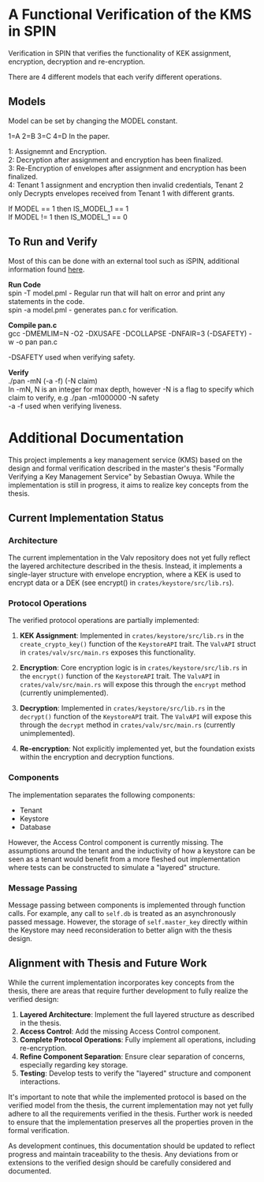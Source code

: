 # A Functional Verification of the KMS in SPIN
Verification in SPIN that verifies the functionality of KEK assignment, encryption, decryption and re-encryption.<br/>

There are 4 different models that each verify different operations. <br/>

## Models

Model can be set by changing the MODEL constant.<br/>
    
1=A 2=B 3=C 4=D In the paper.<br/>

1: Assignemnt and Encryption.<br/>
2: Decryption after assignment and encryption has been finalized.<br/>
3: Re-Encryption of envelopes after assignment and encryption has been finalized.<br/> 
4: Tenant 1 assignment and encryption then invalid credentials, Tenant 2 only Decrypts envelopes received from Tenant 1 with different grants.<br/>

If MODEL == 1 then IS_MODEL_1 == 1 <br/>
If MODEL != 1 then IS_MODEL_1 == 0<br/>

## To Run and Verify
Most of this can be done with an external tool such as iSPIN, additional information found [here](https://spinroot.com/spin/Man/README.html).   <br />

**Run Code**<br />
spin -T model.pml - Regular run that will halt on error and print any statements in the code. <br />
spin -a model.pml - generates pan.c for verification. <br />

**Compile pan.c**<br />
gcc -DMEMLIM=N -O2 -DXUSAFE -DCOLLAPSE -DNFAIR=3 (-DSAFETY) -w -o pan pan.c <br />

-DSAFETY used when verifying safety. <br/>

**Verify**<br />
./pan -mN (-a -f) (-N claim)  <br />
In -mN, N is an integer for max depth, however -N is a flag to specify which claim to verify, e.g ./pan -m1000000  -N safety <br/>
-a -f used when verifying liveness. <br/>

# Additional Documentation

This project implements a key management service (KMS) based on the design and formal verification described in the master's thesis "Formally Verifying a Key Management Service" by Sebastian Owuya. While the implementation is still in progress, it aims to realize key concepts from the thesis.

## Current Implementation Status

### Architecture

The current implementation in the Valv repository does not yet fully reflect the layered architecture described in the thesis. Instead, it implements a single-layer structure with envelope encryption, where a KEK is used to encrypt data or a DEK (see encrypt() in `crates/keystore/src/lib.rs`).

### Protocol Operations

The verified protocol operations are partially implemented:

1. **KEK Assignment**: Implemented in `crates/keystore/src/lib.rs` in the `create_crypto_key()` function of the `KeystoreAPI` trait. The `ValvAPI` struct in `crates/valv/src/main.rs` exposes this functionality.

2. **Encryption**: Core encryption logic is in `crates/keystore/src/lib.rs` in the `encrypt()` function of the `KeystoreAPI` trait. The `ValvAPI` in `crates/valv/src/main.rs` will expose this through the `encrypt` method (currently unimplemented).

3. **Decryption**: Implemented in `crates/keystore/src/lib.rs` in the `decrypt()` function of the `KeystoreAPI` trait. The `ValvAPI` will expose this through the `decrypt` method in `crates/valv/src/main.rs` (currently unimplemented).

4. **Re-encryption**: Not explicitly implemented yet, but the foundation exists within the encryption and decryption functions.

### Components

The implementation separates the following components:
- Tenant
- Keystore
- Database

However, the Access Control component is currently missing. The assumptions around the tenant and the inductivity of how a keystore can be seen as a tenant would benefit from a more fleshed out implementation where tests can be constructed to simulate a "layered" structure.

### Message Passing

Message passing between components is implemented through function calls. For example, any call to `self.db` is treated as an asynchronously passed message. However, the storage of `self.master_key` directly within the Keystore may need reconsideration to better align with the thesis design.

## Alignment with Thesis and Future Work

While the current implementation incorporates key concepts from the thesis, there are areas that require further development to fully realize the verified design:

1. **Layered Architecture**: Implement the full layered structure as described in the thesis.
2. **Access Control**: Add the missing Access Control component.
3. **Complete Protocol Operations**: Fully implement all operations, including re-encryption.
4. **Refine Component Separation**: Ensure clear separation of concerns, especially regarding key storage.
5. **Testing**: Develop tests to verify the "layered" structure and component interactions.

It's important to note that while the implemented protocol is based on the verified model from the thesis, the current implementation may not yet fully adhere to all the requirements verified in the thesis. Further work is needed to ensure that the implementation preserves all the properties proven in the formal verification.

As development continues, this documentation should be updated to reflect progress and maintain traceability to the thesis. Any deviations from or extensions to the verified design should be carefully considered and documented.



